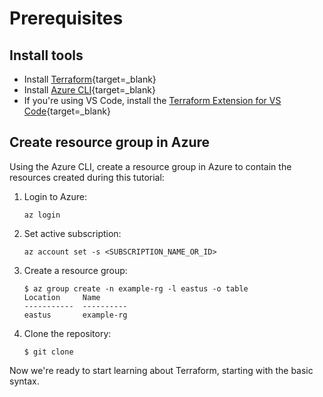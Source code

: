 # Prerequisites

## Install tools

- Install [Terraform](https://developer.hashicorp.com/terraform/downloads){target=_blank}
- Install [Azure CLI](https://learn.microsoft.com/en-us/cli/azure/install-azure-cli){target=_blank}
- If you're using VS Code, install the [Terraform Extension for VS Code](https://marketplace.visualstudio.com/items?itemName=hashicorp.terraform){target=_blank}

## Create resource group in Azure

Using the Azure CLI, create a resource group in Azure to contain the resources created during this tutorial:

1. Login to Azure:

    ```console
    az login
    ```

1. Set active subscription:

    ```console
    az account set -s <SUBSCRIPTION_NAME_OR_ID>
    ```

1. Create a resource group:

    ```console
    $ az group create -n example-rg -l eastus -o table
    Location     Name
    -----------  ----------
    eastus       example-rg
    ```

1. Clone the repository:

    ```console
    $ git clone 

    ```

Now we're ready to start learning about Terraform, starting with the basic syntax.
